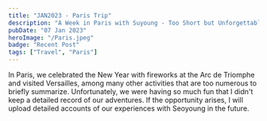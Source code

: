 ```yaml
---
title: "JAN2023 - Paris Trip"
description: "A Week in Paris with Suyoung - Too Short but Unforgettable"
pubDate: "07 Jan 2023"
heroImage: "/Paris.jpeg"
badge: "Recent Post"
tags: ["Travel", "Paris"]
---
```


In Paris, we celebrated the New Year with fireworks at the Arc de Triomphe and visited Versailles, among many other activities that are too numerous to briefly summarize. Unfortunately, we were having so much fun that I didn't keep a detailed record of our adventures. If the opportunity arises, I will upload detailed accounts of our experiences with Seoyoung in the future.
